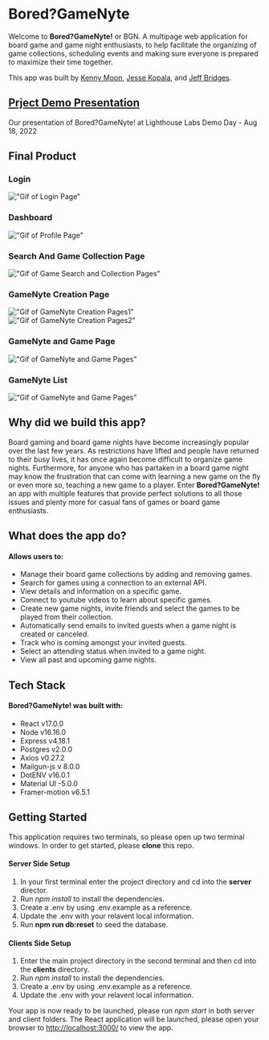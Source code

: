 # Bored?GameNyte
Welcome to **Bored?GameNyte!** or BGN. A multipage web application for board game and game night enthusiasts, to help facilitate the organizing of game collections, scheduling events and making sure everyone is prepared to maximize their time together.

This app was built by [Kenny Moon](https://github.com/kcmoon), [Jesse Kopala](https://github.com/jdkopala), and [Jeff Bridges](https://github.com/Jbridges1119).
## [Prject Demo Presentation](https://youtu.be/ge31-cPi2Do)
Our presentation of Bored?GameNyte! at Lighthouse Labs Demo Day - Aug 18, 2022
## Final Product
### Login
!["Gif of Login Page"](https://github.com/Jbridges1119/boredGameNyte/blob/master/docs/Gif/loginPage.gif?raw=true)
### Dashboard
!["Gif of Profile Page"](https://github.com/Jbridges1119/boredGameNyte/blob/master/docs/Gif/dashboard.gif?raw=true)
### Search And Game Collection Page
!["Gif of Game Search and Collection Pages"](https://github.com/Jbridges1119/boredGameNyte/blob/master/docs/Gif/searchGameCollection.gif?raw=true)
### GameNyte Creation Page
!["Gif of GameNyte Creation Pages1"](https://github.com/Jbridges1119/boredGameNyte/blob/master/docs/Gif/createPage1.gif?raw=true)
!["Gif of GameNyte Creation Pages2"](https://github.com/Jbridges1119/boredGameNyte/blob/master/docs/Gif/createPage2.gif?raw=true)
### GameNyte and Game Page
!["Gif of GameNyte and Game Pages"](https://github.com/Jbridges1119/boredGameNyte/blob/master/docs/Gif/gamePage.gif?raw=true)
### GameNyte List
!["Gif of GameNyte and Game Pages"](https://github.com/Jbridges1119/boredGameNyte/blob/master/docs/Gif/confirm.gif?raw=true)

 
## Why did we build this app?
Board gaming and board game nights have become increasingly popular over the last few years. As restrictions have lifted and people have returned to their busy lives, it has once again become difficult to organize game nights. Furthermore, for anyone who has partaken in a board game night may know the frustration that can come with learning a new game on the fly or even more so, teaching a new game to a player. Enter **Bored?GameNyte!** an app with multiple features that provide perfect solutions to all those issues and plenty more for casual fans of games or board game enthusiasts. 

## What does the app do?
#### Allows users to:
- Manage their board game collections by adding and removing games.
- Search for games using a connection to an external API.
- View details and information on a specific game.
- Connect to youtube videos to learn about specific games.
- Create new game nights, invite friends and select the games to be played from their collection. 
- Automatically send emails to invited guests when a game night is created or canceled.
- Track who is coming amongst your invited guests.
- Select an attending status when invited to a game night.
- View all past and upcoming game nights.

## Tech Stack
#### Bored?GameNyte! was built with:
- React v17.0.0
- Node v16.16.0
- Express v4.18.1
- Postgres v2.0.0
- Axios v0.27.2
- Mailgun-js v 8.0.0
- DotENV v16.0.1
- Material UI -5.0.0
- Framer-motion v6.5.1

## Getting Started
This application requires two terminals, so please open up two terminal windows. In order to get started, please **clone** this repo.  

#### Server Side Setup 
1. In your first terminal enter the project directory and cd into the **server** director.
2. Run *npm install* to install the dependencies. 
3. Create a .env by using .env.example as a reference.
4. Update the .env with your relavent local information.
5. Run **npm run db:reset** to seed the database. 
#### Clients Side Setup
1. Enter the main project directory in the second terminal and then cd into the **clients** directory.
2. Run *npm install* to install the dependencies.
3. Create a .env by using .env.example as a reference.
4. Update the .env with your relavent local information.


Your app is now ready to be launched, please run *npm start* in both server and client folders. The React application will be launched, please open your browser to [http://localhost:3000/](http://localhost:3000/) to view the app. 
